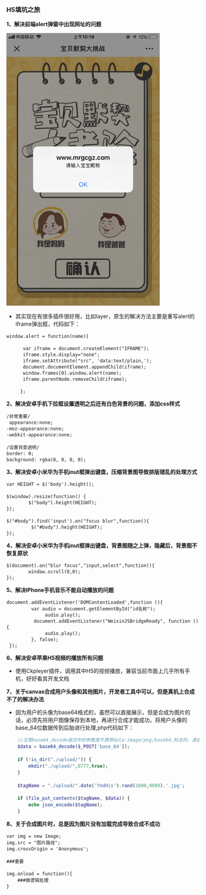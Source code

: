 ### H5填坑之旅

**1、解决前端alert弹窗中出现网址的问题**

<img src="./pro_images/alert.png" width = "400"/>

* 其实现在有很多插件很好用，比如layer，原生的解决方法主要是重写alert的iframe弹出框，代码如下：

```
window.alert = function(name){

      var iframe = document.createElement("IFRAME");
      iframe.style.display="none";
      iframe.setAttribute("src", 'data:text/plain,');
      document.documentElement.appendChild(iframe);
      window.frames[0].window.alert(name);
      iframe.parentNode.removeChild(iframe);

     };
```

**2、解决安卓手机下拉框设置透明之后还有白色背景的问题，添加css样式**

```
/非常重要/
 appearance:none;
-moz-appearance:none;
-webkit-appearance:none;

/设置背景透明/
border: 0;
background: rgba(0, 0, 0, 0);
```

**3、解决安卓小米华为手机inut框弹出键盘，压缩背景图导致排版错乱的处理方式**

```
var HEIGHT = $('body').height();

$(window).resize(function() {
        $("body").height(HEIGHT);
});

$("#body").find('input').on("focus blur",function(){
         $("#body").height(HEIGHT);
});
```

**4、解决安卓小米华为手机inut框弹出键盘，背景图随之上弹，隐藏后，背景图不恢复原状**

```
$(document).on("blur focus","input,select",function(){
        window.scroll(0,0);
});
```

**5、解决IPhone手机音乐不能自动播放的问题**

```
document.addEventListener('DOMContentLoaded',function (){
         var audio = document.getElementById("id名称");
              audio.play();
          document.addEventListener("WeixinJSBridgeReady", function () {
              audio.play();
         }, false);
 });
```


**6、解决安卓苹果H5视频的播放所有问题**

* 使用Ckpleyer插件，调用其中H5的视频播放，兼容当前市面上几乎所有手机，好好看其开发文档

**7、关于canvas合成用户头像和其他图片，开发者工具中可以，但是真机上合成不了的解决办法**

* 因为用户的头像为base64格式的，虽然可以直接展示，但是合成为图片的话，必须先将用户图像保存到本地，再进行合成才能成功，将用户头像的base_64位数据传到后胎进行处理,php代码如下：

```php
	//注意base64_decode根式中的参数是不携带data:image/png;base64,标志的，请自行使用正则处理后再使用
 	$data = base64_decode($_POST['base_64']);

    if (!is_dir("./upload/")) {
        mkdir("./upload/",0777,true);
    }

    $tagName = "./upload/".date('YmdHis').rand(1000,9999).'.jpg';

    if (file_put_contents($tagName, $data)) {
        echo json_encode($tagName);
    }
```

**8、关于合成图片时，总是因为图片没有加载完成导致合成不成功**

```
var img = new Image;
img.src = "图片路径";
img.crossOrigin = 'Anonymous';

###重要

img.onload = function(){
	###做逻辑处理
}
```

